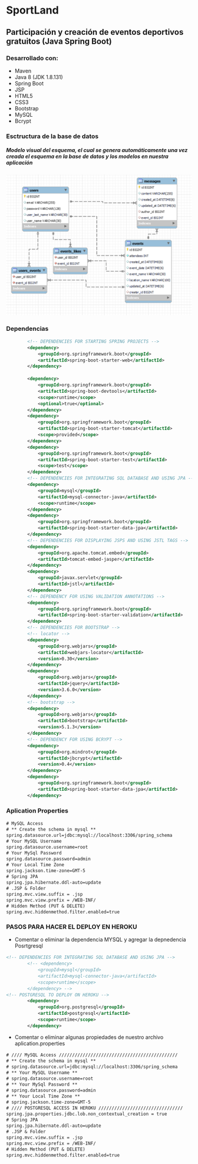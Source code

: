 # SportLand
## Participación y creación de eventos deportivos gratuitos (Java Spring Boot)
### Desarrollado con:
* Maven
* Java 8 (JDK 1.8.131)
* Spring Boot
* JSP
* HTML5
* CSS3
* Bootstrap
* MySQL
* Bcrypt
### Esctructura de la base de datos 
##### Modelo visual del esquema, el cual se genera automáticamente una vez creada el esquema en la base de datos y los modelos en nuestra aplicación
![alt ERD_diagram](https://github.com/HenryCodeT/iSport-Java_Spring/blob/main/assets/diagrama_ERD_SportLand.png)
### Dependencias
```xml
        <!-- DEPENDENCIES FOR STARTING SPRING PROJECTS -->
        <dependency>
            <groupId>org.springframework.boot</groupId>
            <artifactId>spring-boot-starter-web</artifactId>
        </dependency>

        <dependency>
            <groupId>org.springframework.boot</groupId>
            <artifactId>spring-boot-devtools</artifactId>
            <scope>runtime</scope>
            <optional>true</optional>
        </dependency>
        <dependency>
            <groupId>org.springframework.boot</groupId>
            <artifactId>spring-boot-starter-tomcat</artifactId>
            <scope>provided</scope>
        </dependency>
        <dependency>
            <groupId>org.springframework.boot</groupId>
            <artifactId>spring-boot-starter-test</artifactId>
            <scope>test</scope>
        </dependency>
        <!-- DEPENDENCIES FOR INTEGRATING SQL DATABASE AND USING JPA -->
        <dependency>
            <groupId>mysql</groupId>
            <artifactId>mysql-connector-java</artifactId>
            <scope>runtime</scope>
        </dependency>
        <dependency>
            <groupId>org.springframework.boot</groupId>
            <artifactId>spring-boot-starter-data-jpa</artifactId>
        </dependency>
        <!-- DEPENDENCIES FOR DISPLAYING JSPS AND USING JSTL TAGS -->
        <dependency>
            <groupId>org.apache.tomcat.embed</groupId>
            <artifactId>tomcat-embed-jasper</artifactId>
        </dependency>
        <dependency>
            <groupId>javax.servlet</groupId>
            <artifactId>jstl</artifactId>
        </dependency>
        <!-- DEPENDENCY FOR USING VALIDATION ANNOTATIONS -->
        <dependency>
            <groupId>org.springframework.boot</groupId>
            <artifactId>spring-boot-starter-validation</artifactId>
        </dependency>
        <!-- DEPENDENCIES FOR BOOTSTRAP -->
        <!-- locator -->
        <dependency>
            <groupId>org.webjars</groupId>
            <artifactId>webjars-locator</artifactId>
            <version>0.30</version>
        </dependency>
        <dependency>
            <groupId>org.webjars</groupId>
            <artifactId>jquery</artifactId>
            <version>3.6.0</version>
        </dependency>
        <!-- bootstrap -->
        <dependency>
            <groupId>org.webjars</groupId>
            <artifactId>bootstrap</artifactId>
            <version>5.1.3</version>
        </dependency>
        <!-- DEPENDENCY FOR USING BCRYPT -->
        <dependency>
            <groupId>org.mindrot</groupId>
            <artifactId>jbcrypt</artifactId>
            <version>0.4</version>
        </dependency>
        <dependency>
            <groupId>org.springframework.boot</groupId>
            <artifactId>spring-boot-starter-data-jpa</artifactId>
        </dependency>
```
### Aplication Properties
``` properties
# MySQL Access
# ** Create the schema in mysql ** 
spring.datasource.url=jdbc:mysql://localhost:3306/spring_schema
# Your MySQL Username
spring.datasource.username=root
# Your MySql Password
spring.datasource.password=admin
# Your Local Time Zone
spring.jackson.time-zone=GMT-5
# Spring JPA
spring.jpa.hibernate.ddl-auto=update
# .JSP & Folder
spring.mvc.view.suffix = .jsp
spring.mvc.view.prefix = /WEB-INF/
# Hidden Method (PUT & DELETE)
spring.mvc.hiddenmethod.filter.enabled=true
```
### PASOS PARA HACER EL DEPLOY EN HEROKU
* Comentar o eliminar la dependencia MYSQL y agregar la depnedencia Posrtgresql 
``` xml
<!-- DEPENDENCIES FOR INTEGRATING SQL DATABASE AND USING JPA -->
        <!-- <dependency>
            <groupId>mysql</groupId>
            <artifactId>mysql-connector-java</artifactId>
            <scope>runtime</scope>
        </dependency> -->
<!-- POSTGRESQL TO DEPLOY ON HEROKU -->
        <dependency>
            <groupId>org.postgresql</groupId>
            <artifactId>postgresql</artifactId>
            <scope>runtime</scope>
        </dependency>
```
* Comentar o eliminar algunas propiedades de nuestro archivo aplication.properties
``` properties
# //// MySQL Access /////////////////////////////////////////////
# ** Create the schema in mysql **
# spring.datasource.url=jdbc:mysql://localhost:3306/spring_schema
# ** Your MySQL Username **
# spring.datasource.username=root
# ** Your MySql Password **
# spring.datasource.password=admin
# ** Your Local Time Zone **
# spring.jackson.time-zone=GMT-5
# //// POSTGRESQL ACCESS IN HEROKU ////////////////////////////////
spring.jpa.properties.jdbc.lob.non_contextual_creation = true
# Spring JPA
spring.jpa.hibernate.ddl-auto=update
# .JSP & Folder
spring.mvc.view.suffix = .jsp
spring.mvc.view.prefix = /WEB-INF/
# Hidden Method (PUT & DELETE)
spring.mvc.hiddenmethod.filter.enabled=true
```

